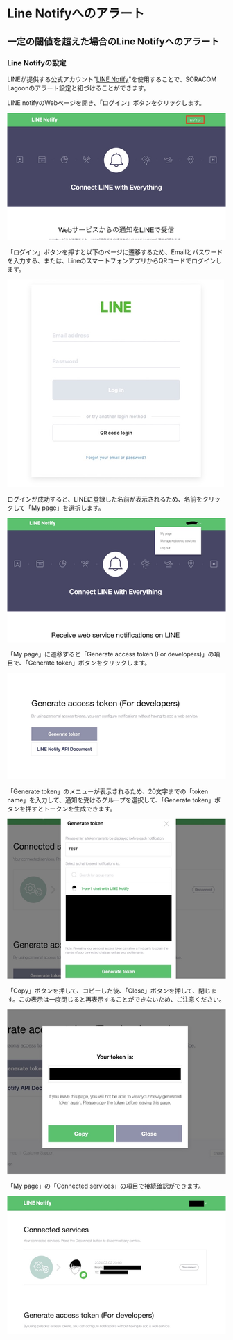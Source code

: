 # Line Notifyへのアラート

## 一定の閾値を超えた場合のLine Notifyへのアラート

### Line Notifyの設定

LINEが提供する公式アカウント"[LINE Notify](https://notify-bot.line.me/ja/)"を使用することで、SORACOM Lagoonのアラート設定と紐づけることができます。

LINE notifyのWebページを開き、「ログイン」ボタンをクリックします。

![](../../../../images/agri/example/soracom/alart/line/line_notify_1.jpg#center)

「ログイン」ボタンを押すと以下のページに遷移するため、Emailとパスワードを入力する、または、LineのスマートフォンアプリからQRコードでログインします。

![](../../../../images/agri/example/soracom/alart/line/line_notify_2.jpg#center)

ログインが成功すると、LINEに登録した名前が表示されるため、名前をクリックして「My page」を選択します。

![](../../../../images/agri/example/soracom/alart/line/line_notify_3.jpg#center)

「My page」に遷移すると「Generate access token (For developers)」の項目で、「Generate token」ボタンをクリックします。

![](../../../../images/agri/example/soracom/alart/line/line_notify_4.jpg#center)

「Generate token」のメニューが表示されるため、20文字までの「token name」を入力して、通知を受けるグループを選択して、「Generate token」ボタンを押すとトークンを生成できます。

![](../../../../images/agri/example/soracom/alart/line/line_notify_5.jpg#center)

「Copy」ボタンを押して、コピーした後、「Close」ボタンを押して、閉じます。この表示は一度閉じると再表示することができないため、ご注意ください。

![](../../../../images/agri/example/soracom/alart/line/line_notify_6.jpg#center)

「My page」の「Connected services」の項目で接続確認ができます。

![](../../../../images/agri/example/soracom/alart/line/line_notify_7.jpg#center)
